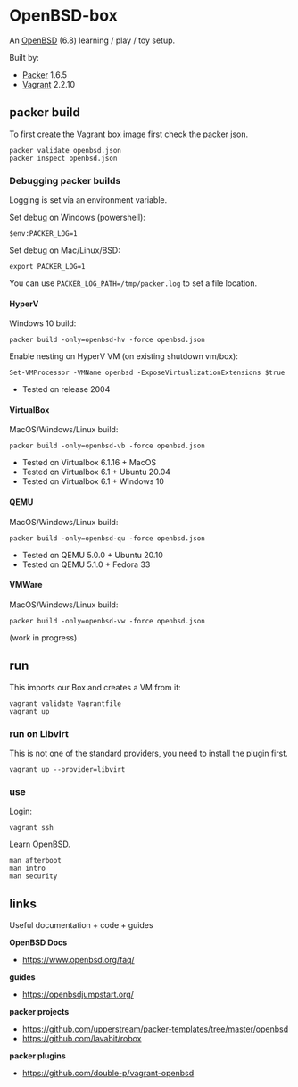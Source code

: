 # OpenBSD-box

An [OpenBSD](https://www.openbsd.org/) (6.8) learning / play / toy setup. 

Built by:

* [Packer](https://www.packer.io/) 1.6.5
* [Vagrant](https://www.vagrantup.com/) 2.2.10

## packer build

To first create the Vagrant box image first check the packer json.

```shell
packer validate openbsd.json
packer inspect openbsd.json
```

### Debugging packer builds

Logging is set via an environment variable.

Set debug on Windows (powershell):

```shell
$env:PACKER_LOG=1
```

Set debug on Mac/Linux/BSD:

```shell
export PACKER_LOG=1
```

You can use `PACKER_LOG_PATH=/tmp/packer.log` to set a file location.

#### HyperV

Windows 10 build:

```shell
packer build -only=openbsd-hv -force openbsd.json
```

Enable nesting on HyperV VM (on existing shutdown vm/box):

```
Set-VMProcessor -VMName openbsd -ExposeVirtualizationExtensions $true
```

* Tested on release 2004

#### VirtualBox

MacOS/Windows/Linux build:

```shell
packer build -only=openbsd-vb -force openbsd.json
```

* Tested on Virtualbox 6.1.16 + MacOS
* Tested on Virtualbox 6.1 + Ubuntu 20.04
* Tested on Virtualbox 6.1 + Windows 10

#### QEMU

MacOS/Windows/Linux build:

```shell
packer build -only=openbsd-qu -force openbsd.json
```

* Tested on QEMU 5.0.0 + Ubuntu 20.10
* Tested on QEMU 5.1.0 + Fedora 33

#### VMWare

MacOS/Windows/Linux build:

```shell
packer build -only=openbsd-vw -force openbsd.json
```

(work in progress)

## run

This imports our Box and creates a VM from it:

```shell
vagrant validate Vagrantfile
vagrant up
```

### run on Libvirt

This is not one of the standard providers, you need to install the plugin first.

```shell
vagrant up --provider=libvirt
```

### use

Login:

```shell
vagrant ssh
```

Learn OpenBSD.

```shell
man afterboot
man intro
man security
```

## links

Useful documentation + code + guides

**OpenBSD Docs**
* https://www.openbsd.org/faq/

**guides**
* https://openbsdjumpstart.org/

**packer projects**
* https://github.com/upperstream/packer-templates/tree/master/openbsd
* https://github.com/lavabit/robox

**packer plugins**
* https://github.com/double-p/vagrant-openbsd
